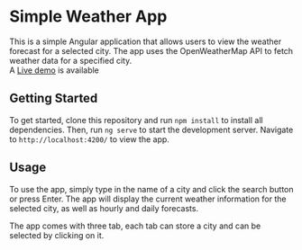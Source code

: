 # Simple Weather App

This is a simple Angular application that allows users to view the weather forecast for a selected city. The app uses the OpenWeatherMap API to fetch weather data for a specified city.<br>
A [Live demo](https://j-mori.github.io/ng-openweather/) is available

## Getting Started

To get started, clone this repository and run `npm install` to install all dependencies. Then, run `ng serve` to start the development server. Navigate to `http://localhost:4200/` to view the app.

## Usage

To use the app, simply type in the name of a city and click the search button or press Enter. The app will display the current weather information for the selected city, as well as hourly and daily forecasts.

The app comes with three tab, each tab can store a city and can be selected by clicking on it.


